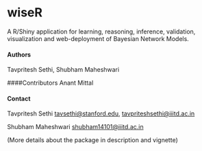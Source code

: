 # wiseR
A R/Shiny application for learning, reasoning, inference, validation, visualization and web-deployment of Bayesian Network Models. 

#### Authors
Tavpritesh Sethi, Shubham Maheshwari

####Contributors
Anant Mittal


#### Contact 

Tavpritesh Sethi <tavsethi@stanford.edu>, <tavpriteshsethi@iiitd.ac.in>

Shubham Maheshwari <shubham14101@iiitd.ac.in>

(More details about the package in description and vignette) 
